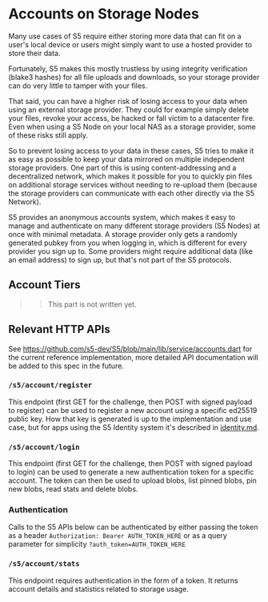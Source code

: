 # Accounts on Storage Nodes

Many use cases of S5 require either storing more data that can fit on a user's local device or users might simply want to use a hosted provider to store their data.

Fortunately, S5 makes this mostly trustless by using integrity verification (blake3 hashes) for all file uploads and downloads, so your storage provider can do very little to tamper with your files.

That said, you can have a higher risk of losing access to your data when using an external storage provider. They could for example simply delete your files, revoke your access, be hacked or fall victim to a datacenter fire. Even when using a S5 Node on your local NAS as a storage provider, some of these risks still apply.

So to prevent losing access to your data in these cases, S5 tries to make it as easy as possible to keep your data mirrored on multiple independent storage providers. One part of this is using content-addressing and a decentralized network, which makes it possible for you to quickly pin files on additional storage services without needing to re-upload them (because the storage providers can communicate with each other directly via the S5 Network).

S5 provides an anonymous accounts system, which makes it easy to manage and authenticate on many different storage providers (S5 Nodes) at once with minimal metadata. A storage provider only gets a randomly generated pubkey from you when logging in, which is different for every provider you sign up to. Some providers might require additional data (like an email address) to sign up, but that's not part of the S5 protocols.

## Account Tiers

>> This part is not written yet.

## Relevant HTTP APIs

See <https://github.com/s5-dev/S5/blob/main/lib/service/accounts.dart> for the current reference implementation, more detailed API documentation will be added to this spec in the future.

### `/s5/account/register`

This endpoint (first GET for the challenge, then POST with signed payload to register) can be used to register a new account using a specific ed25519 public key. How that key is generated is up to the implementation and use case, but for apps using the S5 Identity system it's described in [identity.md](identity.md).

### `/s5/account/login`

This endpoint (first GET for the challenge, then POST with signed payload to login) can be used to generate a new authentication token for a specific account. The token can then be used to upload blobs, list pinned blobs, pin new blobs, read stats and delete blobs.

### Authentication

Calls to the S5 APIs below can be authenticated by either passing the token as a header `Authorization: Bearer AUTH_TOKEN_HERE` or as a query parameter for simplicity `?auth_token=AUTH_TOKEN_HERE`

### `/s5/account/stats`

This endpoint requires authentication in the form of a token. It returns account details and statistics related to storage usage.




